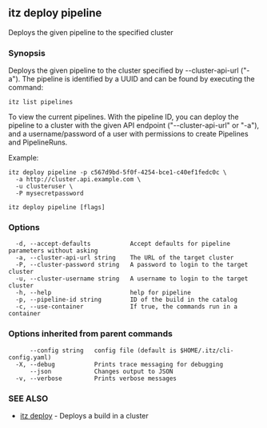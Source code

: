 ## itz deploy pipeline

Deploys the given pipeline to the specified cluster

### Synopsis


Deploys the given pipeline to the cluster specified by --cluster-api-url ("-a").
The pipeline is identified by a UUID and can be found by executing the command:

    itz list pipelines

To view the current pipelines. With the pipeline ID, you can deploy the pipeline
to a cluster with the given API endpoint ("--cluster-api-url" or "-a"), and a 
username/password of a user with permissions to create Pipelines and PipelineRuns.

Example:

    itz deploy pipeline -p c567d9bd-5f0f-4254-bce1-c40ef1fedc0c \
      -a http://cluster.api.example.com \
      -u clusteruser \
      -P mysecretpassword



```
itz deploy pipeline [flags]
```

### Options

```
  -d, --accept-defaults           Accept defaults for pipeline parameters without asking
  -a, --cluster-api-url string    The URL of the target cluster
  -P, --cluster-password string   A password to login to the target cluster
  -u, --cluster-username string   A username to login to the target cluster
  -h, --help                      help for pipeline
  -p, --pipeline-id string        ID of the build in the catalog
  -c, --use-container             If true, the commands run in a container
```

### Options inherited from parent commands

```
      --config string   config file (default is $HOME/.itz/cli-config.yaml)
  -X, --debug           Prints trace messaging for debugging
      --json            Changes output to JSON
  -v, --verbose         Prints verbose messages
```

### SEE ALSO

* [itz deploy](itz_deploy.md)	 - Deploys a build in a cluster

